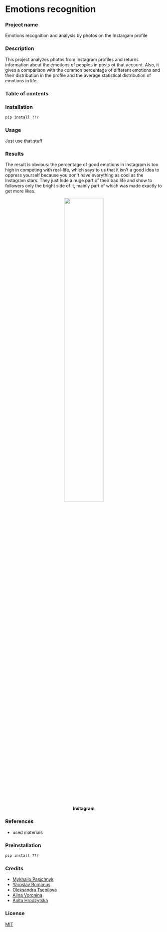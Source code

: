 # Emotions recognition

### Project name
Emotions recognition and analysis by photos on the Instargam profile

### Description
This project analyzes photos from Instagram profiles and 
returns information about the emotions of peoples in 
posts of that account. Also, it gives a comparison with 
the common percentage of different emotions and their 
distribution in the profile and the average statistical 
distribution of emotions in life. 

### Table of contents

### Installation
```python
pip install ???
```


### Usage
Just use that stuff

### Results
The result is obvious: the percentage of good emotions in 
Instagram is too high in competing with real-life, which 
says to us that it isn't a good idea to oppress yourself 
because you don't have everything as cool as 
the Instagram stars. They just hide a huge part of their 
bad life and show to followers only the bright side of it, 
mainly part of which was made exactly to get more likes.

<p align="center">
  <img width="50%" src="https://i.pinimg.com/originals/66/41/c9/6641c94e15a0be37af49a4250386c03e.png"><br>
  <b>Instagram</b><br>
</p>

### References
- used materials

### Preinstallation
```python
pip install ???
```

### Credits
* [Mykhailo Pasichnyk](https://github.com/fox-flex)
* [Yaroslav Romanus](https://github.com/yarkoslav)
* [Oleksandra Tsepilova](https://github.com/sasha-tsepilova)
* [Alina Voronina](https://github.com/linvieson)
* [Anita Hrodzytska](https://github.com/caul1flower)

### License
[MIT](https://github.com/linvieson/emotions-recognition/blob/main/LICENSE)
